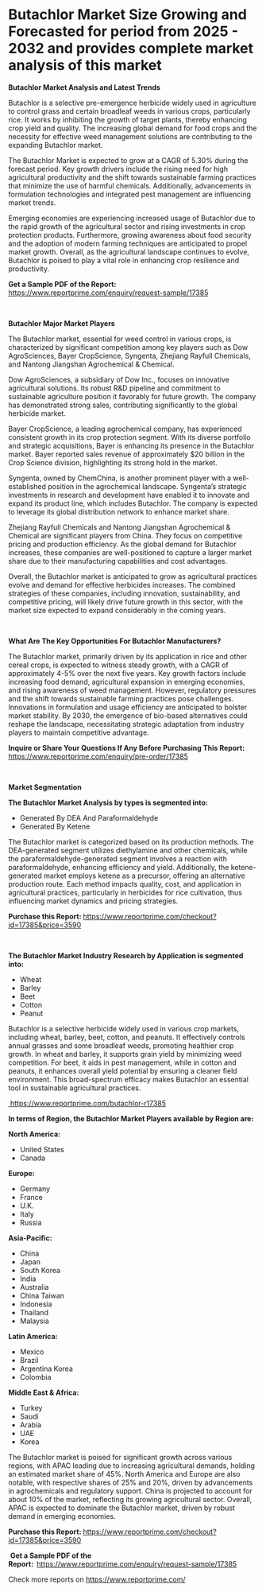 <p><h1>Butachlor Market Size Growing and Forecasted for period from 2025 - 2032 and provides complete market analysis of this market</h1></p><p><strong>Butachlor Market Analysis and Latest Trends</strong></p>
<p><p>Butachlor is a selective pre-emergence herbicide widely used in agriculture to control grass and certain broadleaf weeds in various crops, particularly rice. It works by inhibiting the growth of target plants, thereby enhancing crop yield and quality. The increasing global demand for food crops and the necessity for effective weed management solutions are contributing to the expanding Butachlor market.</p><p>The Butachlor Market is expected to grow at a CAGR of 5.30% during the forecast period. Key growth drivers include the rising need for high agricultural productivity and the shift towards sustainable farming practices that minimize the use of harmful chemicals. Additionally, advancements in formulation technologies and integrated pest management are influencing market trends. </p><p>Emerging economies are experiencing increased usage of Butachlor due to the rapid growth of the agricultural sector and rising investments in crop protection products. Furthermore, growing awareness about food security and the adoption of modern farming techniques are anticipated to propel market growth. Overall, as the agricultural landscape continues to evolve, Butachlor is poised to play a vital role in enhancing crop resilience and productivity.</p></p>
<p><strong>Get a Sample PDF of the Report:&nbsp;</strong> <a href="https://www.reportprime.com/enquiry/request-sample/17385?utm_campaign=3137&utm_medium=2&utm_source=Github&utm_content=ia&utm_term=24032025&utm_id=butachlor">https://www.reportprime.com/enquiry/request-sample/17385</a></p>
<p>&nbsp;</p>
<p><strong>Butachlor Major Market Players</strong></p>
<p><p>The Butachlor market, essential for weed control in various crops, is characterized by significant competition among key players such as Dow AgroSciences, Bayer CropScience, Syngenta, Zhejiang Rayfull Chemicals, and Nantong Jiangshan Agrochemical & Chemical. </p><p>Dow AgroSciences, a subsidiary of Dow Inc., focuses on innovative agricultural solutions. Its robust R&D pipeline and commitment to sustainable agriculture position it favorably for future growth. The company has demonstrated strong sales, contributing significantly to the global herbicide market.</p><p>Bayer CropScience, a leading agrochemical company, has experienced consistent growth in its crop protection segment. With its diverse portfolio and strategic acquisitions, Bayer is enhancing its presence in the Butachlor market. Bayer reported sales revenue of approximately $20 billion in the Crop Science division, highlighting its strong hold in the market.</p><p>Syngenta, owned by ChemChina, is another prominent player with a well-established position in the agrochemical landscape. Syngenta’s strategic investments in research and development have enabled it to innovate and expand its product line, which includes Butachlor. The company is expected to leverage its global distribution network to enhance market share.</p><p>Zhejiang Rayfull Chemicals and Nantong Jiangshan Agrochemical & Chemical are significant players from China. They focus on competitive pricing and production efficiency. As the global demand for Butachlor increases, these companies are well-positioned to capture a larger market share due to their manufacturing capabilities and cost advantages.</p><p>Overall, the Butachlor market is anticipated to grow as agricultural practices evolve and demand for effective herbicides increases. The combined strategies of these companies, including innovation, sustainability, and competitive pricing, will likely drive future growth in this sector, with the market size expected to expand considerably in the coming years.</p></p>
<p>&nbsp;</p>
<p><strong>What Are The Key Opportunities For Butachlor Manufacturers?</strong></p>
<p><p>The Butachlor market, primarily driven by its application in rice and other cereal crops, is expected to witness steady growth, with a CAGR of approximately 4-5% over the next five years. Key growth factors include increasing food demand, agricultural expansion in emerging economies, and rising awareness of weed management. However, regulatory pressures and the shift towards sustainable farming practices pose challenges. Innovations in formulation and usage efficiency are anticipated to bolster market stability. By 2030, the emergence of bio-based alternatives could reshape the landscape, necessitating strategic adaptation from industry players to maintain competitive advantage.</p></p>
<p><strong>Inquire or Share Your Questions If Any Before Purchasing This Report:</strong> <a href="https://www.reportprime.com/enquiry/pre-order/17385?utm_campaign=3137&utm_medium=2&utm_source=Github&utm_content=ia&utm_term=24032025&utm_id=butachlor">https://www.reportprime.com/enquiry/pre-order/17385</a></p>
<p>&nbsp;</p>
<p><strong>Market Segmentation</strong></p>
<p><strong>The Butachlor Market Analysis by types is segmented into:</strong></p>
<p><ul><li>Generated By DEA And Paraformaldehyde</li><li>Generated By Ketene</li></ul></p>
<p><p>The Butachlor market is categorized based on its production methods. The DEA-generated segment utilizes diethylamine and other chemicals, while the paraformaldehyde-generated segment involves a reaction with paraformaldehyde, enhancing efficiency and yield. Additionally, the ketene-generated market employs ketene as a precursor, offering an alternative production route. Each method impacts quality, cost, and application in agricultural practices, particularly in herbicides for rice cultivation, thus influencing market dynamics and pricing strategies.</p></p>
<p><strong>Purchase this Report:&nbsp;</strong><a href="https://www.reportprime.com/checkout?id=17385&price=3590&utm_campaign=3137&utm_medium=2&utm_source=Github&utm_content=ia&utm_term=24032025&utm_id=butachlor">https://www.reportprime.com/checkout?id=17385&price=3590</a></p>
<p>&nbsp;</p>
<p><strong>The Butachlor Market Industry Research by Application is segmented into:</strong></p>
<p><ul><li>Wheat</li><li>Barley</li><li>Beet</li><li>Cotton</li><li>Peanut</li></ul></p>
<p><p>Butachlor is a selective herbicide widely used in various crop markets, including wheat, barley, beet, cotton, and peanuts. It effectively controls annual grasses and some broadleaf weeds, promoting healthier crop growth. In wheat and barley, it supports grain yield by minimizing weed competition. For beet, it aids in pest management, while in cotton and peanuts, it enhances overall yield potential by ensuring a cleaner field environment. This broad-spectrum efficacy makes Butachlor an essential tool in sustainable agricultural practices.</p></p>
<p><a href="https://www.reportprime.com/butachlor-r17385?utm_campaign=3137&utm_medium=2&utm_source=Github&utm_content=ia&utm_term=24032025&utm_id=butachlor">&nbsp;https://www.reportprime.com/butachlor-r17385</a></p>
<p><strong>In terms of Region, the Butachlor Market Players available by Region are:</strong></p>
<p>
    <p> <strong> North America: </strong>
        <ul>
            <li>United States</li>
            <li>Canada</li>
        </ul>
        </p> 
    <p> <strong> Europe: </strong>
        <ul>
            <li>Germany</li>
            <li>France</li>
            <li>U.K.</li>
            <li>Italy</li>
            <li>Russia</li>
        </ul>
        </p> 
    <p> <strong> Asia-Pacific: </strong>
        <ul>
            <li>China</li>
            <li>Japan</li>
            <li>South Korea</li>
            <li>India</li>
            <li>Australia</li>
            <li>China Taiwan</li>
            <li>Indonesia</li>
            <li>Thailand</li>
            <li>Malaysia</li>
        </ul>
        </p> 
    <p> <strong> Latin America: </strong>
        <ul>
            <li>Mexico</li>
            <li>Brazil</li>
            <li>Argentina Korea</li>
            <li>Colombia</li>
        </ul>
        </p> 
    <p> <strong> Middle East & Africa: </strong>
        <ul>
            <li>Turkey</li>
            <li>Saudi</li>
            <li>Arabia</li>
            <li>UAE</li>
            <li>Korea</li>
        </ul>
    </p>
    </p>
<p><p>The Butachlor market is poised for significant growth across various regions, with APAC leading due to increasing agricultural demands, holding an estimated market share of 45%. North America and Europe are also notable, with respective shares of 25% and 20%, driven by advancements in agrochemicals and regulatory support. China is projected to account for about 10% of the market, reflecting its growing agricultural sector. Overall, APAC is expected to dominate the Butachlor market, driven by robust demand in emerging economies.</p></p>
<p><strong>Purchase this Report: </strong><a href="https://www.reportprime.com/checkout?id=17385&price=3590&utm_campaign=3137&utm_medium=2&utm_source=Github&utm_content=ia&utm_term=24032025&utm_id=butachlor">https://www.reportprime.com/checkout?id=17385&price=3590</a></p>
<p>&nbsp;<strong>Get a Sample PDF of the Report:&nbsp;&nbsp;</strong><a href="https://www.reportprime.com/enquiry/request-sample/17385?utm_campaign=3137&utm_medium=2&utm_source=Github&utm_content=ia&utm_term=24032025&utm_id=butachlor">https://www.reportprime.com/enquiry/request-sample/17385</a></p>
<p><strong></strong></p>
<p>Check more reports on <a href="https://www.reportprime.com/?utm_campaign=3137&utm_medium=2&utm_source=Github&utm_content=ia&utm_term=24032025&utm_id=butachlor">https://www.reportprime.com/</a></p>